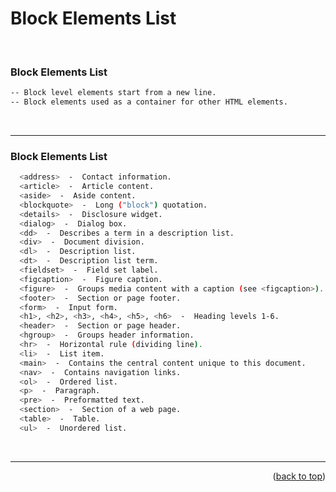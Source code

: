 <a name="topage"></a>

# Block Elements List 

<br/>

### Block Elements List
  ```sh
-- Block level elements start from a new line. 
-- Block elements used as a container for other HTML elements.
```
<br/>

----

### Block Elements List 
  ```sh
    <address>  -  Contact information.
    <article>  -  Article content.
    <aside>  -  Aside content.
    <blockquote>  -  Long ("block") quotation.
    <details>  -  Disclosure widget.
    <dialog>  -  Dialog box.
    <dd>  -  Describes a term in a description list.
    <div>  -  Document division.
    <dl>  -  Description list.
    <dt>  -  Description list term.
    <fieldset>  -  Field set label.
    <figcaption>  -  Figure caption.
    <figure>  -  Groups media content with a caption (see <figcaption>).
    <footer>  -  Section or page footer.
    <form>  -  Input form.
    <h1>, <h2>, <h3>, <h4>, <h5>, <h6>  -  Heading levels 1-6.
    <header>  -  Section or page header.
    <hgroup>  -  Groups header information.
    <hr>  -  Horizontal rule (dividing line).
    <li>  -  List item.
    <main>  -  Contains the central content unique to this document.
    <nav>  -  Contains navigation links.
    <ol>  -  Ordered list.
    <p>  -  Paragraph.
    <pre>  -  Preformatted text.
    <section>  -  Section of a web page.
    <table>  -  Table.
    <ul>  -  Unordered list.
```

<br/>

---

<p align="right">(<a href="#topage">back to top</a>)</p>
<br/>
<br/>
